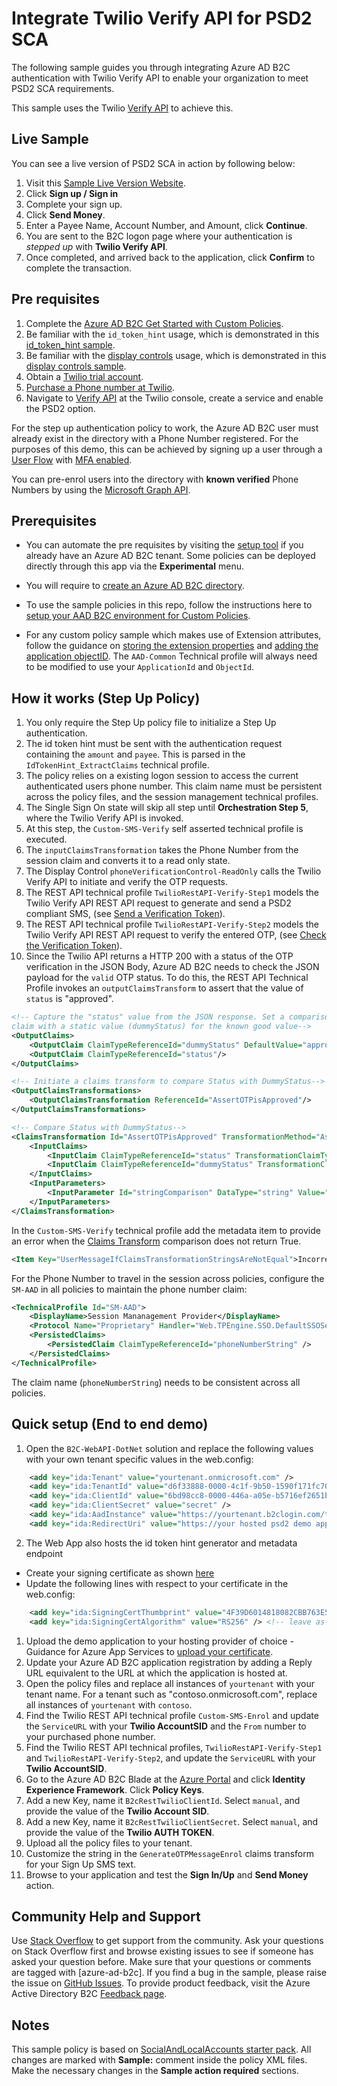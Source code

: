 # Integrate Twilio Verify API for PSD2 SCA

The following sample guides you through integrating Azure AD B2C authentication with Twilio Verify API to enable your organization to meet PSD2 SCA requirements.

This sample uses the Twilio [Verify API](https://www.twilio.com/verify) to achieve this.

## Live Sample
You can see a live version of PSD2 SCA in action by following below:

1. Visit this [Sample Live Version Website](https://psd2demo.azurewebsites.net/).
2. Click **Sign up / Sign in**
3. Complete your sign up.
4. Click **Send Money**.
5. Enter a Payee Name, Account Number, and Amount, click **Continue**.
6. You are sent to the B2C logon page where your authentication is *stepped up* with **Twilio Verify API**.
7. Once completed, and arrived back to the application, click **Confirm** to complete the transaction.

## Pre requisites
1. Complete the [Azure AD B2C Get Started with Custom Policies](https://aka.ms/ief).
1. Be familiar with the `id_token_hint` usage, which is demonstrated in this [id_token_hint sample](https://github.com/azure-ad-b2c/samples/tree/master/policies/invite).
2. Be familiar with the [display controls](https://docs.microsoft.com/en-us/azure/active-directory-b2c/display-controls) usage, which is demonstrated in this [display controls sample](https://docs.microsoft.com/en-us/azure/active-directory-b2c/custom-email).
3. Obtain a [Twilio trial account](https://www.twilio.com/try-twilio).
4. [ Purchase a Phone number at Twilio](https://support.twilio.com/hc/en-us/articles/223135247-How-to-Search-for-and-Buy-a-Twilio-Phone-Number-from-Console).
5. Navigate to [Verify API](https://www.twilio.com/console/verify/services) at the Twilio console, create a service and enable the PSD2 option.

For the step up authentication policy to work, the Azure AD B2C user must already exist in the directory with a Phone Number registered. For the purposes of this demo, this can be achieved by signing up a user through a [User Flow](https://docs.microsoft.com/en-us/azure/active-directory-b2c/tutorial-create-user-flows) with [MFA enabled](https://docs.microsoft.com/en-us/azure/active-directory-b2c/custom-policy-multi-factor-authentication).

You can pre-enrol users into the directory with **known verified** Phone Numbers by using the [Microsoft Graph API](https://docs.microsoft.com/en-us/azure/active-directory-b2c/manage-user-accounts-graph-api).

## Prerequisites
- You can automate the pre requisites by visiting the [setup tool](https://aka.ms/iefsetup) if you already have an Azure AD B2C tenant. Some policies can be deployed directly through this app via the **Experimental** menu.

- You will require to [create an Azure AD B2C directory](https://docs.microsoft.com/azure/active-directory-b2c/tutorial-create-tenant).

- To use the sample policies in this repo, follow the instructions here to [setup your AAD B2C environment for Custom Policies](https://docs.microsoft.com/azure/active-directory-b2c/active-directory-b2c-get-started-custom).

- For any custom policy sample which makes use of Extension attributes, follow the guidance on [storing the extension properties](https://docs.microsoft.com/en-us/azure/active-directory-b2c/active-directory-b2c-create-custom-attributes-profile-edit-custom#create-a-new-application-to-store-the-extension-properties) and [adding the application objectID](https://docs.microsoft.com/en-us/azure/active-directory-b2c/active-directory-b2c-create-custom-attributes-profile-edit-custom#modify-your-custom-policy-to-add-the-applicationobjectid). The `AAD-Common` Technical profile will always need to be modified to use your `ApplicationId` and `ObjectId`.

## How it works (Step Up Policy)
1. You only require the Step Up policy file to initialize a Step Up authentication.
1. The id token hint must be sent with the authentication request containing the `amount` and `payee`. This is parsed in the `IdTokenHint_ExtractClaims` technical profile.
1. The policy relies on a existing logon session to access the current authenticated users phone number. This claim name must be persistent across the policy files, and the session management technical profiles.
1. The Single Sign On state will skip all step until **Orchestration Step 5**, where the Twilio Verify API is invoked.
1. At this step, the `Custom-SMS-Verify` self asserted technical profile is executed.
1. The `inputClaimsTransformation` takes the Phone Number from the session claim and converts it to a read only state.
1. The Display Control `phoneVerificationControl-ReadOnly` calls the Twilio Verify API to initiate and verify the OTP requests.
1. The REST API technical profile `TwilioRestAPI-Verify-Step1` models the Twilio Verify API REST API request to generate and send a PSD2 compliant SMS, (see [Send a Verification Token](https://www.twilio.com/docs/verify/api?code-sample=code-step-2-send-a-verification-token&code-language=curl&code-sdk-version=json)).
1. The REST API technical profile `TwilioRestAPI-Verify-Step2` models the Twilio Verify API REST API request to verify the entered OTP, (see [Check the Verification Token](https://www.twilio.com/docs/verify/api?code-sample=code-step-2-send-a-verification-token&code-language=curl&code-sdk-version=json)).
1. Since the Twilio API returns a HTTP 200 with a status of the OTP verification in the JSON Body, Azure AD B2C needs to check the JSON payload for the `valid` OTP status. To do this, the REST API Technical Profile invokes an `outputClaimsTransform` to assert that the value of `status` is "approved".
```xml
<!-- Capture the "status" value from the JSON response. Set a comparison 
claim with a static value (dummyStatus) for the known good value-->
<OutputClaims>
    <OutputClaim ClaimTypeReferenceId="dummyStatus" DefaultValue="approved" />
    <OutputClaim ClaimTypeReferenceId="status"/>
</OutputClaims>

<!-- Initiate a claims transform to compare Status with DummyStatus-->
<OutputClaimsTransformations>
    <OutputClaimsTransformation ReferenceId="AssertOTPisApproved"/>
</OutputClaimsTransformations>

<!-- Compare Status with DummyStatus-->
<ClaimsTransformation Id="AssertOTPisApproved" TransformationMethod="AssertStringClaimsAreEqual">
    <InputClaims>
        <InputClaim ClaimTypeReferenceId="status" TransformationClaimType="inputClaim1" />
        <InputClaim ClaimTypeReferenceId="dummyStatus" TransformationClaimType="inputClaim2" />
    </InputClaims>
    <InputParameters>
        <InputParameter Id="stringComparison" DataType="string" Value="ordinalIgnoreCase" />
    </InputParameters>
</ClaimsTransformation>
```

In the `Custom-SMS-Verify` technical profile add the metadata item to provide an error when the [Claims Transform](https://docs.microsoft.com/en-us/azure/active-directory-b2c/string-transformations#assertstringclaimsareequal) comparison does not return True.
```xml
<Item Key="UserMessageIfClaimsTransformationStringsAreNotEqual">Incorrect verification code. Try again.</Item>
```

For the Phone Number to travel in the session across policies, configure the `SM-AAD` in all policies to maintain the phone number claim:
```xml
<TechnicalProfile Id="SM-AAD">
    <DisplayName>Session Mananagement Provider</DisplayName>
    <Protocol Name="Proprietary" Handler="Web.TPEngine.SSO.DefaultSSOSessionProvider, Web.TPEngine, Version=1.0.0.0, Culture=neutral, PublicKeyToken=null" />
    <PersistedClaims>
        <PersistedClaim ClaimTypeReferenceId="phoneNumberString" />
    </PersistedClaims>
</TechnicalProfile>
```

The claim name (`phoneNumberString`) needs to be consistent across all policies.

## Quick setup (End to end demo)
1. Open the `B2C-WebAPI-DotNet` solution and replace the following values with your own tenant specific values in the web.config:
```xml
    <add key="ida:Tenant" value="yourtenant.onmicrosoft.com" />
    <add key="ida:TenantId" value="d6f33888-0000-4c1f-9b50-1590f171fc70" />
    <add key="ida:ClientId" value="6bd98cc8-0000-446a-a05e-b5716ef2651b" />
    <add key="ida:ClientSecret" value="secret" />
    <add key="ida:AadInstance" value="https://yourtenant.b2clogin.com/tfp/{0}/{1}" />
    <add key="ida:RedirectUri" value="https://your hosted psd2 demo app url/" />
```

2. The Web App also hosts the id token hint generator and metadata endpoint
- Create your signing certificate as shown [here](https://github.com/azure-ad-b2c/samples/tree/master/policies/invite#creating-a-signing-certificate)
- Update the following lines with respect to your certificate in the web.config:
```xml
    <add key="ida:SigningCertThumbprint" value="4F39D6014818082CBB763E5BA5F230E545212E89" />
    <add key="ida:SigningCertAlgorithm" value="RS256" /> <!-- leave as-is-->
```
1. Upload the demo application to your hosting provider of choice - Guidance for Azure App Services to [upload your certificate](https://github.com/azure-ad-b2c/samples/tree/master/policies/invite#hosting-the-application-in-azure-app-service).
2. Update your Azure AD B2C application registration by adding a Reply URL equivalent to the URL at which the application is hosted at.
3. Open the policy files and replace all instances of `yourtenant` with your tenant name. For a tenant such as "contoso.onmicrosoft.com", replace all instances of `yourtenant` with `contoso`.
4. Find the Twilio REST API technical profile `Custom-SMS-Enrol` and update the `ServiceURL` with your **Twilio AccountSID** and the `From` number to your purchased phone number.
5. Find the Twilio REST API technical profiles, `TwilioRestAPI-Verify-Step1` and `TwilioRestAPI-Verify-Step2`, and update the `ServiceURL` with your **Twilio AccountSID**.
6. Go to the Azure AD B2C Blade at the [Azure Portal](https://portal.azure.com) and click **Identity Experience Framework**. Click **Policy Keys**.
7. Add a new Key, name it `B2cRestTwilioClientId`. Select `manual`, and provide the value of the **Twilio Account SID**.
8. Add a new Key, name it `B2cRestTwilioClientSecret`. Select `manual`, and provide the value of the **Twilio AUTH TOKEN**.
9. Upload all the policy files to your tenant.
10. Customize the string in the `GenerateOTPMessageEnrol` claims transform for your Sign Up SMS text.
11. Browse to your application and test the **Sign In/Up** and **Send Money** action.

## Community Help and Support
Use [Stack Overflow](https://stackoverflow.com/questions/tagged/azure-ad-b2c) to get support from the community. Ask your questions on Stack Overflow first and browse existing issues to see if someone has asked your question before. Make sure that your questions or comments are tagged with [azure-ad-b2c].
If you find a bug in the sample, please raise the issue on [GitHub Issues](https://github.com/azure-ad-b2c/samples/issues).
To provide product feedback, visit the Azure Active Directory B2C [Feedback page](https://feedback.azure.com/forums/169401-azure-active-directory?category_id=160596).

## Notes
This sample policy is based on [SocialAndLocalAccounts starter pack](https://github.com/Azure-Samples/active-directory-b2c-custom-policy-starterpack/tree/master/SocialAndLocalAccounts). All changes are marked with **Sample:** comment inside the policy XML files. Make the necessary changes in the **Sample action required** sections. 